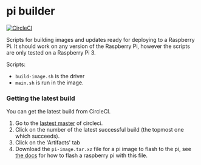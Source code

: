pi builder
==========

[![CircleCI](https://circleci.com/gh/sourcebots/pi-image.svg?style=shield)](https://circleci.com/gh/sourcebots/pi-image)

Scripts for building images and updates ready for deploying to a Raspberry Pi. It should work on any version of the Raspberry Pi, however the scripts are only tested on a Raspberry Pi 3.

Scripts:

- `build-image.sh` is the driver
- `main.sh` is run in the image.


### Getting the latest build

You can get the latest build from CircleCI.

1. Go to the [lastest master][latest-master] of circleci.
2. Click on the number of the latest successful build (the topmost one which succeeds).
3. Click on the 'Artifacts' tab
4. Download the `pi-image.tar.xz` file for a pi image to flash to the pi, see [the docs][docs-flashing-pi] for how to flash a raspberry pi with this file.

[latest-master]: https://circleci.com/gh/sourcebots/pi-image/tree/master
[docs-flashing-pi]: https://docs.sourcebots.co.uk/kit/pi/#updating-your-pi
